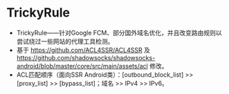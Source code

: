 # TrickyRule
* TrickyRule——针对Google FCM、部分国外域名优化，并且改变路由规则以尝试绕过一些网站的代理工具检测。
* 基于 https://github.com/ACL4SSR/ACL4SSR 及 https://github.com/shadowsocks/shadowsocks-android/blob/master/core/src/main/assets/acl 修改。
* ACL匹配顺序（面向SSR Android类）：[outbound_block_list] >> [proxy_list] >> [bypass_list]；域名 >> IPv4 >> IPv6。